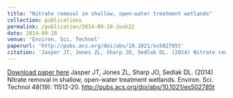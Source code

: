 ```yaml
---
title: "Nitrate removal in shallow, open-water treatment wetlands"
collection: publications
permalink: /publication/2014-09-10-Josh22
date: 2014-09-10
venue: 'Environ. Sci. Technol'
paperurl: 'http://pubs.acs.org/doi/abs/10.1021/es502785t'
citation: 'Jasper JT, Jones ZL, Sharp JO, Sedlak DL. (2014) Nitrate removal in shallow, open-water treatment wetlands. Environ. Sci. Technol 48(19): 11512-20. http://pubs.acs.org/doi/abs/10.1021/es502785t'
---
```


<a href='http://pubs.acs.org/doi/abs/10.1021/es502785t'>Download paper here</a>
Jasper JT, Jones ZL, Sharp JO, Sedlak DL. (2014) Nitrate removal in shallow, open-water treatment wetlands. Environ. Sci. Technol 48(19): 11512-20. http://pubs.acs.org/doi/abs/10.1021/es502785t